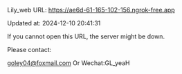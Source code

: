 Lily_web URL: https://ae6d-61-165-102-156.ngrok-free.app

Updated at: 2024-12-10 20:41:31

If you cannot open this URL, the server might be down.

Please contact: 

goley04@foxmail.com Or Wechat:GL_yeaH